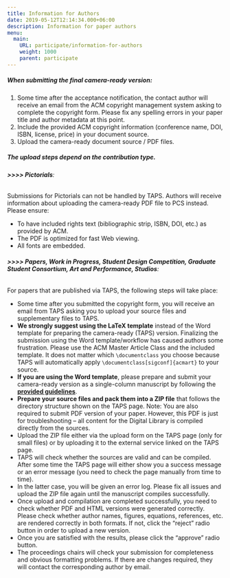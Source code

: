 ```yaml
---
title: Information for Authors
date: 2019-05-12T12:14:34.000+06:00
description: Information for paper authors
menu:
  main:
    URL: participate/information-for-authors
    weight: 1000
    parent: participate
---
```


##### When submitting the final camera-ready version:

 1. Some time after the acceptance notification, the contact author will receive an email from the ACM copyright management system asking to complete the copyright form. Please fix any spelling errors in your paper title and author metadata at this point.
 2. Include the provided ACM copyright information (conference name, DOI, ISBN, license, price) in your document source.
 3. Upload the camera-ready document source / PDF files.

##### The upload steps depend on the contribution type.

###### **>>>> Pictorials**:
Submissions for Pictorials can not be handled by TAPS. Authors will receive information about uploading the camera-ready PDF file to PCS instead. Please ensure:
 - To have included rights text (bibliographic strip, ISBN, DOI, etc.) as provided by ACM.
 - The PDF is optimized for fast Web viewing.
 - All fonts are embedded.

###### **>>>> Papers, Work in Progress, Student Design Competition, Graduate Student Consortium, Art and Performance, Studios**:
For papers that are published via TAPS, the following steps will take place:
 - Some time after you submitted the copyright form, you will receive an email from TAPS asking you to upload your source files and supplementary files to TAPS.
 - **We strongly suggest using the LaTeX template** instead of the Word template for preparing the camera-ready (TAPS) version. Finalizing the submission using the Word template/workflow has caused authors some frustration. Please use the ACM Master Article Class and the included template. It does not matter which `\documentclass` you choose because TAPS will automatically apply `\documentclass[sigconf]{acmart}` to your source.
 - **If you are using the Word template**, please prepare and submit your camera-ready version as a single-column manuscript by following the [**provided guidelines**](https://www.acm.org/binaries/content/assets/publications/taps/acm_primary_article_template_instructions.pdf).
 - **Prepare your source files and pack them into a ZIP file** that follows the directory structure shown on the TAPS page. Note: You are also required to submit PDF version of your paper. However, this PDF is just for troubleshooting – all content for the Digital Library is compiled directly from the sources.
 - Upload the ZIP file either via the upload form on the TAPS page (only for small files) or by uploading it to the external service linked on the TAPS page.
 - TAPS will check whether the sources are valid and can be compiled. After some time the TAPS page will either show you a success message or an error message (you need to check the page manually from time to time).
 - In the latter case, you will be given an error log. Please fix all issues and upload the ZIP file again until the manuscript compiles successfully.
 - Once upload and compilation are completed successfully, you need to check whether PDF and HTML versions were generated correctly. Please check whether author names, figures, equations, references, etc. are rendered correctly in both formats. If not, click the “reject” radio button in order to upload a new version.
 - Once you are satisfied with the results, please click the “approve” radio button.
 - The  proceedings chairs will check your submission for completeness and obvious formatting problems. If there are changes required, they will contact the corresponding author by email.
